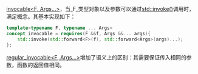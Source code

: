 [invocable<F, Args...>]()，当_F_类型对象以及参数可以通过[std::invoke()]()调用时，满足概念。其基本实现如下：

```cpp
template<typename F, typename ... Args>
concept invocable = requires(F &&f, Args &&... args){
    std::invoke(std::forward<F>(f), std::forward<Args>(args)...);
};
```

[regular_invocable<F, Args...>]()增加了语义上的区别：其需要保证传入相同的参数，函数的返回值相同。